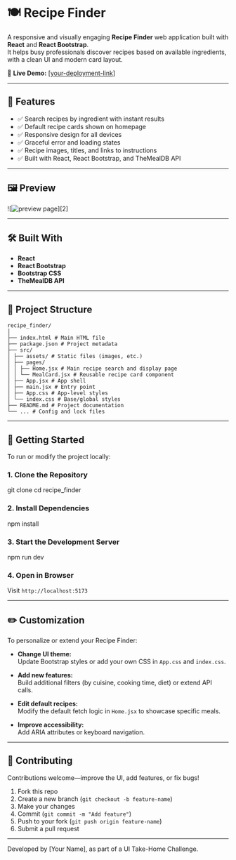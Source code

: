 # 🍽️ Recipe Finder

A responsive and visually engaging **Recipe Finder** web application built with **React** and **React Bootstrap**.  
It helps busy professionals discover recipes based on available ingredients, with a clean UI and modern card layout.

🔗 **Live Demo:** [[your-deployment-link](https://syedsubhan1129.github.io/Recipe_Idea/)]

---

## 🌟 Features

- ✅ Search recipes by ingredient with instant results  
- ✅ Default recipe cards shown on homepage  
- ✅ Responsive design for all devices  
- ✅ Graceful error and loading states  
- ✅ Recipe images, titles, and links to instructions  
- ✅ Built with React, React Bootstrap, and TheMealDB API

---

## 🖼️ Preview

![![preview page](image.png)][2]

---

## 🛠️ Built With

- **React**  
- **React Bootstrap**  
- **Bootstrap CSS**  
- **TheMealDB API**

---

## 📁 Project Structure
```
recipe_finder/
│
├── index.html # Main HTML file
├── package.json # Project metadata
├── src/
│ ├── assets/ # Static files (images, etc.)
│ ├── pages/
│ │ ├── Home.jsx # Main recipe search and display page
│ │ └── MealCard.jsx # Reusable recipe card component
│ ├── App.jsx # App shell
│ ├── main.jsx # Entry point
│ ├── App.css # App-level styles
│ └── index.css # Base/global styles
├── README.md # Project documentation
└── ... # Config and lock files
```

---

## 🚀 Getting Started

To run or modify the project locally:

### 1. Clone the Repository
git clone <your-repo-url>
cd recipe_finder
### 2. Install Dependencies
npm install
### 3. Start the Development Server
npm run dev
### 4. Open in Browser

Visit `http://localhost:5173`

---

## ✏️ Customization

To personalize or extend your Recipe Finder:

- **Change UI theme:**  
  Update Bootstrap styles or add your own CSS in `App.css` and `index.css`.

- **Add new features:**  
  Build additional filters (by cuisine, cooking time, diet) or extend API calls.

- **Edit default recipes:**  
  Modify the default fetch logic in `Home.jsx` to showcase specific meals.

- **Improve accessibility:**  
  Add ARIA attributes or keyboard navigation.

---

## 🤝 Contributing

Contributions welcome—improve the UI, add features, or fix bugs!

1. Fork this repo  
2. Create a new branch (`git checkout -b feature-name`)  
3. Make your changes  
4. Commit (`git commit -m "Add feature"`)  
5. Push to your fork (`git push origin feature-name`)  
6. Submit a pull request

---

Developed by [Your Name], as part of a UI Take-Home Challenge.  

